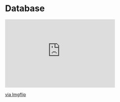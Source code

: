 # Database

<div style="width:360px;max-width:100%;"><div style="height:0;padding-bottom:62.5%;position:relative;"><iframe width="360" height="225" style="position:absolute;top:0;left:0;width:100%;height:100%;" frameBorder="0" src="https://imgflip.com/embed/58d9m0"></iframe></div><p><a href="https://imgflip.com/gif/58d9m0">via Imgflip</a></p></div>
